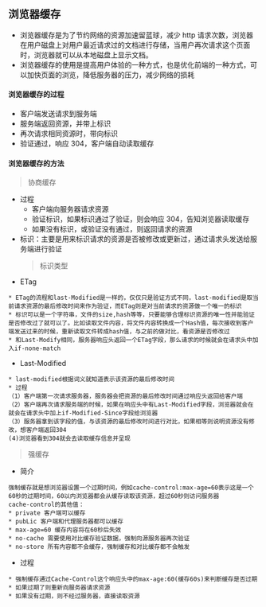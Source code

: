 ## 浏览器缓存

- 浏览器缓存是为了节约网络的资源加速留蓝球，减少 http 请求次数，浏览器在用户磁盘上对用户最近请求过的文档进行存储，当用户再次请求这个页面时，浏览器就可以从本地磁盘上显示文档。
- 浏览器缓存的使用是提高用户体验的一种方式，也是优化前端的一种方式，可以加快页面的浏览，降低服务器的压力，减少网络的损耗

#### 浏览器缓存的过程

- 客户端发送请求到服务端
- 服务端返回资源，并带上标识
- 再次请求相同资源时，带向标识
- 验证通过，响应 304，客户端自动读取缓存

#### 浏览器缓存的方法

> 协商缓存

- 过程
  - 客户端向服务器请求资源
  - 验证标识，如果标识通过了验证，则会响应 304，告知浏览器读取缓存
  - 如果没有标识，或验证没有通过，则返回请求的资源
- 标识：主要是用来标识请求的资源是否被修改或更新过，通过请求头发送给服务端进行验证
  > 标识类型
- ETag

```
* ETag的流程和last-Modified是一样的，仅仅只是验证方式不同，last-modified是取当前请求资源的最后修改时间来作为验证，而ETag则是对当前请求的资源做一个唯一的标识
* 标识可以是一个字符串，文件的size,hash等等，只要能够合理标识资源的唯一性并能验证是否修改过了就可以了。比如读取文件内容，将文件内容转换成一个Hash值，每次接收到客户端发送过来的时候，重新读取文件转成hash值，与之前的做对比，看资源是否修改过
* 和Last-Modify相同，服务器响应头返回一个ETag字段，那么请求的时候就会在请求头中加入if-none-match
```

- Last-Modified

```
* last-modified根据词义就知道表示该资源的最后修改时间
* 过程
（1）客户端第一次请求服务器，服务器会把资源的最后修改时间通过响应头返回给客户端
（2）客户端再次请求服务端的时候，如果在响应头中有Last-Modified字段，浏览器就会在就会在请求头中加上if-Modified-Since字段给浏览器
（3）服务器拿到该字段的值，与该资源的最后修改时间进行对比，如果相等则说明资源没有修改，想客户端返回304
(4)浏览器看到304就会去读取缓存信息并呈现
```

> 强缓存

- 简介

```
强制缓存就是想浏览器设置一个过期时间，例如cache-control:max-age=60表示这是一个60秒的过期时间，60以内浏览器都会从缓存读取该资源，超过60秒则访问服务器
cache-control的其他值：
* private 客户端可以缓存
* pubLic 客户端和代理服务器都可以缓存
* max-age=60 缓存内容将在60秒后失效
* no-cache 需要使用对比缓存验证数据，强制向源服务器再次验证
* no-store 所有内容都不会缓存，强制缓存和对比缓存都不会触发
```

- 过程

```
* 强制缓存通过Cache-Control这个响应头中的max-age:60(缓存60s)来判断缓存是否过期
* 如果过期了则重新向服务器请求资源
* 如果没有过期，则不经过服务器，直接读取资源
```
